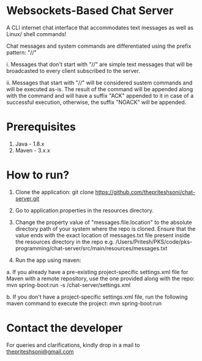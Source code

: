 # Websockets-Based Chat Server
A CLI internet chat interface that accommodates text messages as well as Linux/ shell commands!

Chat messages and system commands are differentiated using the prefix pattern: "//"

i. Messages that don't start with "//" are simple text messages that will be broadcasted to every client subscribed to the server.

ii. Messages that start with "//" will be considered sustem commands and will be executed as-is.
The result of the command will be appended along with the command and will have a suffix "ACK" appended to it in case of a successful execution, otherwise, the suffix "NOACK" will be appended.

# Prerequisites
1. Java - 1.8.x
2. Maven - 3.x.x

# How to run?
1. Clone the application:
git clone https://github.com/thepriteshsoni/chat-server.git

2. Go to application.properties in the resources directory.

3. Change the property value of "messages.file.location" to the absolute directory path of your system where the repo is cloned. Ensure that the value ends with the exact location of messages.txt file present inside the resources directory in the repo e.g. /Users/Pritesh/PKS/code/pks-programming/chat-server/src/main/resources/messages.txt

4. Run the app using maven:

a. If you already have a pre-existing project-specific settings.xml file for Maven with a remote repository, use the one provided along with the repo:
mvn spring-boot:run -s <Path to your working directory>/chat-server/settings.xml

b. If you don't have a project-specific settings.xml file, run the following maven command to execute the project:
mvn spring-boot:run

# Contact the developer
For queries and clarifications, kindly drop in a mail to thepriteshsoni@gmail.com
